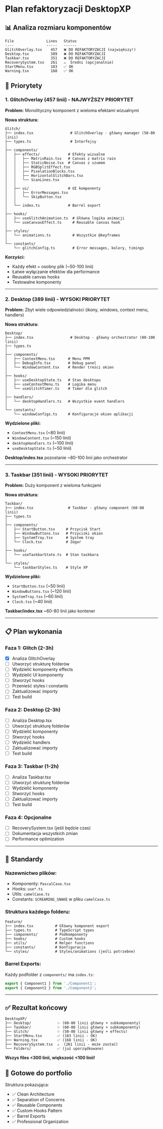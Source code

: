 # Plan refaktoryzacji DesktopXP

## 📊 Analiza rozmiaru komponentów

```
File               Lines   Status
----               -----   ------
GlitchOverlay.tsx    457   ❌ DO REFAKTORYZACJI (największy!)
Desktop.tsx          389   ❌ DO REFAKTORYZACJI
Taskbar.tsx          351   ❌ DO REFAKTORYZACJI
RecoverySystem.tsx   261   ⚠️  Średni (opcjonalnie)
StartMenu.tsx        183   ✅ OK
Warning.tsx          168   ✅ OK
```

## 🎯 Priorytety

### 1. **GlitchOverlay** (457 linii) - NAJWYŻSZY PRIORYTET

**Problem:** Monolityczny komponent z wieloma efektami wizualnymi

**Nowa struktura:**

```
Glitch/
├── index.tsx                 # GlitchOverlay - główny manager (50-80 linii)
├── types.ts                  # Interfejsy
│
├── components/
│   ├── effects/             # Efekty wizualne
│   │   ├── MatrixRain.tsx   # Canvas z matrix rain
│   │   ├── StaticNoise.tsx  # Canvas z szumem
│   │   ├── RGBSplitEffect.tsx
│   │   ├── PixelationBlocks.tsx
│   │   ├── HorizontalGlitchBars.tsx
│   │   └── ScanLines.tsx
│   │
│   ├── ui/                  # UI komponenty
│   │   ├── ErrorMessages.tsx
│   │   └── SkipButton.tsx
│   │
│   └── index.ts             # Barrel export
│
├── hooks/
│   ├── useGlitchAnimation.ts  # Główna logika animacji
│   └── useCanvasEffect.ts     # Reusable canvas hook
│
├── styles/
│   └── animations.ts          # Wszystkie @keyframes
│
└── constants/
    └── glitchConfig.ts        # Error messages, kolory, timings
```

**Korzyści:**

- Każdy efekt = osobny plik (~50-100 linii)
- Łatwe wyłączanie efektów dla performance
- Reusable canvas hooks
- Testowalne komponenty

---

### 2. **Desktop** (389 linii) - WYSOKI PRIORYTET

**Problem:** Zbyt wiele odpowiedzialności (ikony, windows, context menu, handlers)

**Nowa struktura:**

```
Desktop/
├── index.tsx                 # Desktop - główny orchestrator (80-100 linii)
├── types.ts
│
├── components/
│   ├── ContextMenu.tsx      # Menu PPM
│   ├── DebugInfo.tsx        # Debug panel
│   └── WindowContent.tsx    # Render treści okien
│
├── hooks/
│   ├── useDesktopState.ts   # Stan desktopu
│   ├── useContextMenu.ts    # Logika menu
│   └── useGlitchTimer.ts    # Timer dla glitch
│
├── handlers/
│   └── desktopHandlers.ts   # Wszystkie event handlers
│
└── constants/
    └── windowConfigs.ts     # Konfiguracje okien aplikacji
```

**Wydzielone pliki:**

- `ContextMenu.tsx` (~80 linii)
- `WindowContent.tsx` (~150 linii)
- `desktopHandlers.ts` (~100 linii)
- `useDesktopState.ts` (~50 linii)

**Desktop/index.tsx** pozostanie ~80-100 linii jako orchestrator

---

### 3. **Taskbar** (351 linii) - WYSOKI PRIORYTET

**Problem:** Duży komponent z wieloma funkcjami

**Nowa struktura:**

```
Taskbar/
├── index.tsx                # Taskbar - główny component (60-80 linii)
├── types.ts
│
├── components/
│   ├── StartButton.tsx     # Przycisk Start
│   ├── WindowButtons.tsx   # Przyciski okien
│   ├── SystemTray.tsx      # System tray
│   └── Clock.tsx           # Zegar
│
├── hooks/
│   └── useTaskbarState.ts  # Stan taskbara
│
└── styles/
    └── taskbarStyles.ts    # Style XP
```

**Wydzielone pliki:**

- `StartButton.tsx` (~50 linii)
- `WindowButtons.tsx` (~120 linii)
- `SystemTray.tsx` (~60 linii)
- `Clock.tsx` (~40 linii)

**Taskbar/index.tsx** ~60-80 linii jako kontener

---

## 📋 Plan wykonania

### Faza 1: Glitch (2-3h)

- [x] Analiza GlitchOverlay
- [ ] Utworzyć strukturę folderów
- [ ] Wydzielić komponenty effects
- [ ] Wydzielić UI komponenty
- [ ] Stworzyć hooks
- [ ] Przenieść styles i constants
- [ ] Zaktualizować importy
- [ ] Test build

### Faza 2: Desktop (2-3h)

- [ ] Analiza Desktop.tsx
- [ ] Utworzyć strukturę folderów
- [ ] Wydzielić komponenty
- [ ] Stworzyć hooks
- [ ] Wydzielić handlers
- [ ] Zaktualizować importy
- [ ] Test build

### Faza 3: Taskbar (1-2h)

- [ ] Analiza Taskbar.tsx
- [ ] Utworzyć strukturę folderów
- [ ] Wydzielić komponenty
- [ ] Stworzyć hooks
- [ ] Zaktualizować importy
- [ ] Test build

### Faza 4: Opcjonalne

- [ ] RecoverySystem.tsx (jeśli będzie czas)
- [ ] Dokumentacja wszystkich zmian
- [ ] Performance optimization

---

## 🎨 Standardy

### Nazewnictwo plików:

- Komponenty: `PascalCase.tsx`
- Hooks: `use*.ts`
- Utils: `camelCase.ts`
- Constants: `SCREAMING_SNAKE` w pliku `camelCase.ts`

### Struktura każdego folderu:

```
Feature/
├── index.tsx          # Główny komponent export
├── types.ts           # TypeScript types
├── components/        # Podkomponenty
├── hooks/             # Custom hooks
├── utils/             # Helper functions
├── constants/         # Konfiguracja
└── styles/            # Styles/animations (jeśli potrzebne)
```

### Barrel Exports:

Każdy podfolder z `components/` ma `index.ts`:

```typescript
export { Component1 } from './Component1';
export { Component2 } from './Component2';
```

---

## ✅ Rezultat końcowy

```
DesktopXP/
├── Desktop/            ✨ (60-80 linii główny + subkomponenty)
├── Taskbar/            ✨ (60-80 linii główny + subkomponenty)
├── Glitch/             ✨ (50-80 linii główny + effects)
├── StartMenu.tsx       ✅ (183 linii - OK)
├── Warning.tsx         ✅ (168 linii - OK)
├── RecoverySystem.tsx  ⚠️  (261 linii - może zostać)
└── Folders/            ✅ (już uporządkowane)
```

**Wszys files <300 linii, większość <100 linii!**

## 🚀 Gotowe do portfolio

Struktura pokazująca:

- ✅ Clean Architecture
- ✅ Separation of Concerns
- ✅ Reusable Components
- ✅ Custom Hooks Pattern
- ✅ Barrel Exports
- ✅ Professional Organization
